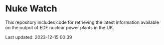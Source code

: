 # Nuke Watch

This repository includes code for retrieving the latest information available on the output of EDF nuclear power plants in the UK.

Last updated: 2023-12-15 00:39